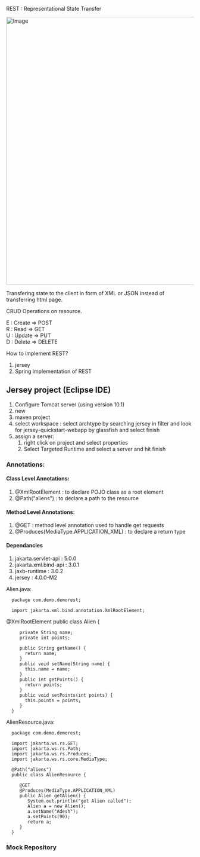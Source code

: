 REST : Representational State Transfer

<img width="717" alt="Image" src="https://github.com/user-attachments/assets/e569f2ed-d9cd-4312-b4e0-933b643d4fa9" />


Transfering state to the client in form of XML or JSON instead of transferring html page.


CRUD Operations on resource.


E : Create => POST\
R : Read => GET\
U : Update => PUT\
D : Delete => DELETE

How to implement REST?
1. jersey
2. Spring implementation of REST

## Jersey project (Eclipse IDE)

1. Configure Tomcat server (using version 10.1)
2. new
3. maven project 
4. select workspace : select archtype by searching jersey in filter and look for jersey-quickstart-webapp by glassfish and select finish
5. assign a server:
   1. right click on project and select properties
   2. Select Targeted Runtime and select a server and hit finish


### Annotations:

#### Class Level Annotations:
1. @XmlRootElement : to declare POJO class as a root element
2. @Path("aliens") : to declare a path to the resource

#### Method Level Annotations:
1. @GET : method level annotation used to handle get requests
2. @Produces(MediaType.APPLICATION_XML) : to declare a return type


#### Dependancies
1. jakarta.servlet-api : 5.0.0
2. jakarta.xml.bind-api : 3.0.1
3. jaxb-runtime : 3.0.2
4. jersey : 4.0.0-M2


Alien.java:

      package com.demo.demorest;
      
      import jakarta.xml.bind.annotation.XmlRootElement;
      
@XmlRootElement
      public class Alien {

         private String name;
         private int points;
         
         public String getName() {
           return name;
         }
         public void setName(String name) {
           this.name = name;
         }
         public int getPoints() {
           return points;
         }
         public void setPoints(int points) {
           this.points = points;
         }
      }

AlienResource.java:

      package com.demo.demorest;
      
      import jakarta.ws.rs.GET;
      import jakarta.ws.rs.Path;
      import jakarta.ws.rs.Produces;
      import jakarta.ws.rs.core.MediaType;
      
      @Path("aliens")
      public class AlienResource {

         @GET
         @Produces(MediaType.APPLICATION_XML)
         public Alien getAlien() {
            System.out.println("get Alien called");
            Alien a = new Alien();
            a.setName("Adesh");
            a.setPoints(90);
            return a;
         }
      }


### Mock Repository

